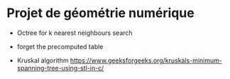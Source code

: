 # Projet de géométrie numérique

* Octree for k nearest neighbours search
* forget the precomputed table 

* Kruskal algorithm
https://www.geeksforgeeks.org/kruskals-minimum-spanning-tree-using-stl-in-c/

